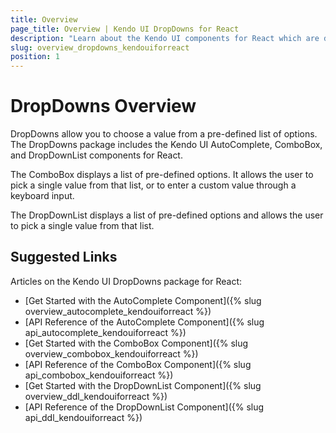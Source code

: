 ```yaml
---
title: Overview
page_title: Overview | Kendo UI DropDowns for React
description: "Learn about the Kendo UI components for React which are delivered by the DropDowns package."
slug: overview_dropdowns_kendouiforreact
position: 1
---
```


# DropDowns Overview

DropDowns allow you to choose a value from a pre-defined list of options. The DropDowns package includes the Kendo UI AutoComplete, ComboBox, and DropDownList components for React.

The ComboBox displays a list of pre-defined options. It allows the user to pick a single value from that list, or to enter a custom value through a keyboard input.  

The DropDownList displays a list of pre-defined options and allows the user to pick a single value from that list.  

## Suggested Links

Articles on the Kendo UI DropDowns package for React:

* [Get Started with the AutoComplete Component]({% slug overview_autocomplete_kendouiforreact %})
* [API Reference of the AutoComplete Component]({% slug api_autocomplete_kendouiforreact %})
* [Get Started with the ComboBox Component]({% slug overview_combobox_kendouiforreact %})
* [API Reference of the ComboBox Component]({% slug api_combobox_kendouiforreact %})
* [Get Started with the DropDownList Component]({% slug overview_ddl_kendouiforreact %})
* [API Reference of the DropDownList Component]({% slug api_ddl_kendouiforreact %})
